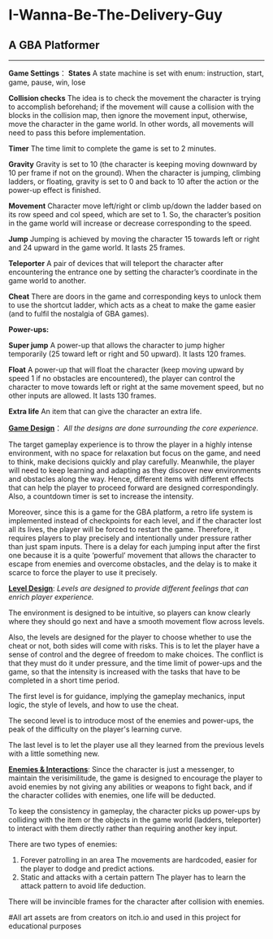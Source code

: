 # I-Wanna-Be-The-Delivery-Guy

## A GBA Platformer

------------------------------------------------

**Game Settings**：
**States**
A state machine is set with enum: instruction, start, game, pause, win, lose

**Collision checks**
The idea is to check the movement the character is trying to accomplish beforehand; if the movement will cause a collision with the blocks in the collision map, then ignore the movement input, otherwise, move the character in the game world. In other words, all movements will need to pass this before implementation.

**Timer**
The time limit to complete the game is set to 2 minutes.

**Gravity**
Gravity is set to 10 (the character is keeping moving downward by 10 per frame if not on the ground). When the character is jumping, climbing ladders, or floating, gravity is set to 0 and back to 10 after the action or the power-up effect is finished.

**Movement**
Character move left/right or climb up/down the ladder based on its row speed and col speed, which are set to 1. So, the character’s position in the game world will increase or decrease corresponding to the speed.

**Jump**
Jumping is achieved by moving the character 15 towards left or right and 24 upward in the game world. It lasts 25 frames.

**Teleporter**
A pair of devices that will teleport the character after encountering the entrance one by setting the character’s coordinate in the game world to another.

**Cheat**
There are doors in the game and corresponding keys to unlock them to use the shortcut ladder, which acts as a cheat to make the game easier (and to fulfil the nostalgia of GBA games).

**Power-ups:**

**Super jump**
A power-up that allows the character to jump higher temporarily (25 toward left or right and 50 upward). It lasts 120 frames.

**Float**
A power-up that will float the character (keep moving upward by speed 1 if no obstacles are encountered), the player can control the character to move towards left or right at the same movement speed, but no other inputs are allowed. It lasts 130 frames.

**Extra life**
An item that can give the character an extra life.



**<u>Game Design</u>**：
*All the designs are done surrounding the core experience.*

The target gameplay experience is to throw the player in a highly intense environment, with no space for relaxation but focus on the game, and need to think, make decisions quickly and play carefully. Meanwhile, the player will need to keep learning and adapting as they discover new environments and obstacles along the way. Hence, different items with different effects that can help the player to proceed forward are designed correspondingly. Also, a countdown timer is set to increase the intensity.

Moreover, since this is a game for the GBA platform, a retro life system is implemented instead of checkpoints for each level, and if the character lost all its lives, the player will be forced to restart the game. Therefore, it requires players to play precisely and intentionally under pressure rather than just spam inputs. There is a delay for each jumping input after the first one because it is a quite ‘powerful’ movement that allows the character to escape from enemies and overcome obstacles, and the delay is to make it scarce to force the player to use it precisely.



<u>**Level Design**</u>:
*Levels are designed to provide different feelings that can enrich player experience.*

The environment is designed to be intuitive, so players can know clearly where they should go next and have a smooth movement flow across levels.

Also, the levels are designed for the player to choose whether to use the cheat or not, both sides will come with risks. This is to let the player have a sense of control and the degree of freedom to make choices. The conflict is that they must do it under pressure, and the time limit of power-ups and the game, so that the intensity is increased with the tasks that have to be completed in a short time period.

The first level is for guidance, implying the gameplay mechanics, input logic, the style of levels, and how to use the cheat.

The second level is to introduce most of the enemies and power-ups, the peak of the difficulty on the player's learning curve.

The last level is to let the player use all they learned from the previous levels with a little something new.

 

<u>**Enemies & Interactions**</u>:
Since the character is just a messenger, to maintain the verisimilitude, the game is designed to encourage the player to avoid enemies by not giving any abilities or weapons to fight back, and if the character collides with enemies, one life will be deducted.

To keep the consistency in gameplay, the character picks up power-ups by colliding with the item or the objects in the game world (ladders, teleporter) to interact with them directly rather than requiring another key input.

There are two types of enemies:

1. Forever patrolling in an area
    The movements are hardcoded, easier for the player to dodge and predict actions.
2. Static and attacks with a certain pattern
    The player has to learn the attack pattern to avoid life deduction.

There will be invincible frames for the character after collision with enemies.

 

\#All art assets are from creators on itch.io and used in this project for educational purposes
